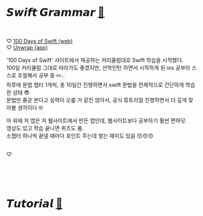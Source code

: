 
# 𝙎𝙬𝙞𝙛𝙩   𝙂𝙧𝙖𝙢𝙢𝙖𝙧     [🔗](https://github.com/dbqls200/Study-Swift/tree/main/SwiftGrammar)
 
 <br>  
 
♡ [100 Days of Swift (web)](https://www.hackingwithswift.com/100)  
♡ [Unwrap (app)](https://apps.apple.com/app/id1440611372)

'100 Days of Swift' 사이트에서 제공하는 커리큘럼대로 Swift 학습을 시작했다.  
100일 커리큘럼 그대로 따라가도 좋겠지만, 산학인턴 하면서 시작하게 된 ios 공부라 스스로 조절해서 공부 중 ✏️..    
하루에 문법 챕터 1개씩, 총 10일간 진행하면서 swift 문법을 전체적으로 간단하게 학습한 상태 😎  
문법만 줄곧 본다고 실력이 오를 거 같진 않아서, 공식 튜토리얼 진행하면서 더 깊게 찾아볼 생각이다 🤓  

아 위에 저 앱은 저 웹사이트에서 만든 앱인데, 웹사이트보다 공부하기 훨씬 편하닷.  
영상도 있고 학습 끝나면 퀴즈도 품.  
소챕터 하나씩 끝낼 때마다 포인트 주는데 쌓는 재미도 있음 😙😙😙  
<br>  

♡ 

<br>  
<br>  
<br>  


# 𝙏𝙪𝙩𝙤𝙧𝙞𝙖𝙡      [🔗](https://github.com/dbqls200/Study-Swift/tree/main/Tutorial)

